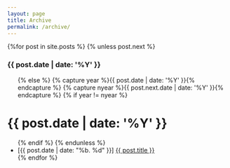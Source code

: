 ```yaml
---
layout: page
title: Archive
permalink: /archive/
---
```


<div class="well">
{%for post in site.posts %}
    {% unless post.next %}
        <h3>{{ post.date | date: '%Y' }}</h3>
        <ul>
    {% else %}
        {% capture year %}{{ post.date | date: '%Y' }}{% endcapture %}
        {% capture nyear %}{{ post.next.date | date: '%Y' }}{% endcapture %}
        {% if year != nyear %}
            </ul>
            <h1>{{ post.date | date: '%Y' }}</h1>
            <ul>
        {% endif %}
    {% endunless %}
    <li><span>[{{ post.date | date: "%b. %d" }}</span>] <a href="{{ site.baseurl}}{{ post.url }}">{{ post.title }}</a></li>
{% endfor %}
</ul>
</div>
